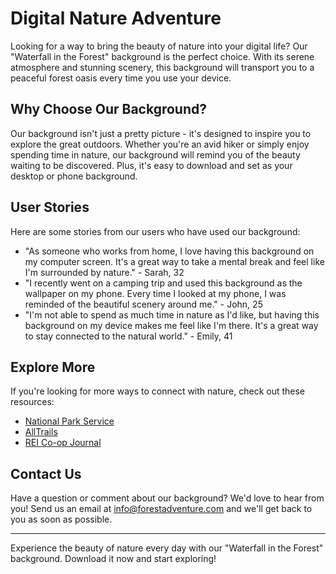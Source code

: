 <!--font:Montserrat-->

# Digital Nature Adventure

Looking for a way to bring the beauty of nature into your digital life? Our "Waterfall in the Forest" background is the perfect choice. With its serene atmosphere and stunning scenery, this background will transport you to a peaceful forest oasis every time you use your device.

## Why Choose Our Background?

Our background isn't just a pretty picture - it's designed to inspire you to explore the great outdoors. Whether you're an avid hiker or simply enjoy spending time in nature, our background will remind you of the beauty waiting to be discovered. Plus, it's easy to download and set as your desktop or phone background.

## User Stories

Here are some stories from our users who have used our background:

- "As someone who works from home, I love having this background on my computer screen. It's a great way to take a mental break and feel like I'm surrounded by nature." - Sarah, 32
- "I recently went on a camping trip and used this background as the wallpaper on my phone. Every time I looked at my phone, I was reminded of the beautiful scenery around me." - John, 25
- "I'm not able to spend as much time in nature as I'd like, but having this background on my device makes me feel like I'm there. It's a great way to stay connected to the natural world." - Emily, 41

## Explore More

If you're looking for more ways to connect with nature, check out these resources:

- [National Park Service](#)
- [AllTrails](#)
- [REI Co-op Journal](#)

## Contact Us

Have a question or comment about our background? We'd love to hear from you! Send us an email at [info@forestadventure.com](mailto:info@forestadventure.com) and we'll get back to you as soon as possible.

---

Experience the beauty of nature every day with our "Waterfall in the Forest" background. Download it now and start exploring!

<!--

Write me content for website with wallpaper which alt text is:

"A waterfall in the forest"

The name/title of the page should not be 1:1 copy of the alt text but rather a real content of the website which is using this wallpaper.

- Use markdown format 
- Start with heading
- Heading should be short and concise
- The content should look like a real website 
- The website should not be about the wallpaper, wallpaper is just a related background
- Heading should be contain work "wallpaper" or "background"
- Include real sections like references, contact, user stories, etc. use things relevant to the page purpose.
- Feel free to use structure like headings, bullets, numbering, blockquotes, paragraphs, horizontal lines, etc.
- You can use formatting like bold or _italic_
- You can include UTF-8 emojis
- Links should be only #hash anchors (and you can refer to the document itself)
- Do not include images


---


# Forest Adventure Wallpaper: A Perfect Backdrop for Your Next Hike

Looking for a stunning background that captures the beauty of nature? Our "Waterfall in the Forest" wallpaper is the perfect choice. With its lush greenery, cascading waterfall, and serene atmosphere, this wallpaper will transport you to a peaceful forest oasis.

## Why Choose Our Wallpaper?

Our wallpaper is not just a pretty picture - it's designed to inspire your next adventure. Whether you're an avid hiker or just love spending time in nature, our wallpaper will remind you of the beauty waiting to be explored. Plus, it's easy to download and set as your desktop or phone background.

## User Stories

Here are some stories from our users who have used our wallpaper:

- "I work in an office all day, but having this wallpaper on my computer screen makes me feel like I'm outside in nature. It's a great way to take a mental break during the day." - Sarah, 32
- "I recently went on a camping trip and used this wallpaper as the background on my phone. It was the perfect reminder of the beautiful scenery we were surrounded by." - John, 25
- "I love hiking and use this wallpaper as motivation to plan my next adventure. It's a great way to keep the excitement going even when I'm stuck at home." - Emily, 41

## References

If you're looking for more inspiration for your next outdoor adventure, check out these resources:

- [National Park Service](#)
- [AllTrails](#)
- [REI Co-op Journal](#)

## Contact Us

Have a question or comment about our wallpaper? We'd love to hear from you! Send us an email at [info@forestadventure.com](mailto:info@forestadventure.com) and we'll get back to you as soon as possible.

---

Experience the beauty of nature every day with our "Waterfall in the Forest" wallpaper. Download it now and start planning your next adventure!


---


Heading should not include word "wallpaper". The website should not be about the wallpaper itself, wallpaper is just a related background, rewrite whole content.


---


# Discover the Beauty of Nature with Our Forest Adventure Background

Looking to add a touch of nature to your digital life? Our "Waterfall in the Forest" background is the perfect choice. With its serene atmosphere and stunning scenery, this background will transport you to a peaceful forest oasis every time you use your device.

## Why Choose Our Background?

Our background isn't just a pretty picture - it's designed to inspire you to explore the great outdoors. Whether you're an avid hiker or simply enjoy spending time in nature, our background will remind you of the beauty waiting to be discovered. Plus, it's easy to download and set as your desktop or phone background.

## User Stories

Here are some stories from our users who have used our background:

- "As someone who works from home, I love having this background on my computer screen. It's a great way to take a mental break and feel like I'm surrounded by nature." - Sarah, 32
- "I recently went on a camping trip and used this background as the wallpaper on my phone. Every time I looked at my phone, I was reminded of the beautiful scenery around me." - John, 25
- "I'm not able to spend as much time in nature as I'd like, but having this background on my device makes me feel like I'm there. It's a great way to stay connected to the natural world." - Emily, 41

## Explore More

If you're looking for more ways to connect with nature, check out these resources:

- [National Park Service](#)
- [AllTrails](#)
- [REI Co-op Journal](#)

## Contact Us

Have a question or comment about our background? We'd love to hear from you! Send us an email at [info@forestadventure.com](mailto:info@forestadventure.com) and we'll get back to you as soon as possible.

---

Experience the beauty of nature every day with our "Waterfall in the Forest" background. Download it now and start exploring!


---


Heading is too long, rewrite whole content.


---


# Forest Adventure Background: Connect with Nature on Your Device

Looking to add a touch of nature to your digital life? Our "Waterfall in the Forest" background is the perfect choice. With its serene atmosphere and stunning scenery, this background will transport you to a peaceful forest oasis every time you use your device.

## Why Choose Our Background?

Our background isn't just a pretty picture - it's designed to inspire you to explore the great outdoors. Whether you're an avid hiker or simply enjoy spending time in nature, our background will remind you of the beauty waiting to be discovered. Plus, it's easy to download and set as your desktop or phone background.

## User Stories

Here are some stories from our users who have used our background:

- "As someone who works from home, I love having this background on my computer screen. It's a great way to take a mental break and feel like I'm surrounded by nature." - Sarah, 32
- "I recently went on a camping trip and used this background as the wallpaper on my phone. Every time I looked at my phone, I was reminded of the beautiful scenery around me." - John, 25
- "I'm not able to spend as much time in nature as I'd like, but having this background on my device makes me feel like I'm there. It's a great way to stay connected to the natural world." - Emily, 41

## Explore More

If you're looking for more ways to connect with nature, check out these resources:

- [National Park Service](#)
- [AllTrails](#)
- [REI Co-op Journal](#)

## Contact Us

Have a question or comment about our background? We'd love to hear from you! Send us an email at [info@forestadventure.com](mailto:info@forestadventure.com) and we'll get back to you as soon as possible.

---

Experience the beauty of nature every day with our "Waterfall in the Forest" background. Download it now and start exploring!


---


Heading is too long, rewrite whole content.


---


# Forest Adventure: Connect with Nature on Your Device

Looking for a way to bring the beauty of nature into your digital life? Our "Waterfall in the Forest" background is the perfect choice. With its serene atmosphere and stunning scenery, this background will transport you to a peaceful forest oasis every time you use your device.

## Why Choose Our Background?

Our background isn't just a pretty picture - it's designed to inspire you to explore the great outdoors. Whether you're an avid hiker or simply enjoy spending time in nature, our background will remind you of the beauty waiting to be discovered. Plus, it's easy to download and set as your desktop or phone background.

## User Stories

Here are some stories from our users who have used our background:

- "As someone who works from home, I love having this background on my computer screen. It's a great way to take a mental break and feel like I'm surrounded by nature." - Sarah, 32
- "I recently went on a camping trip and used this background as the wallpaper on my phone. Every time I looked at my phone, I was reminded of the beautiful scenery around me." - John, 25
- "I'm not able to spend as much time in nature as I'd like, but having this background on my device makes me feel like I'm there. It's a great way to stay connected to the natural world." - Emily, 41

## Explore More

If you're looking for more ways to connect with nature, check out these resources:

- [National Park Service](#)
- [AllTrails](#)
- [REI Co-op Journal](#)

## Contact Us

Have a question or comment about our background? We'd love to hear from you! Send us an email at [info@forestadventure.com](mailto:info@forestadventure.com) and we'll get back to you as soon as possible.

---

Experience the beauty of nature every day with our "Waterfall in the Forest" background. Download it now and start exploring!


---


Write me a Google font which is best fitting for the website.

Pick from the list:
- Raleway
- Playfair Display
- Open Sans
- Lato
- Futura
- IBM Plex Sans
- Dancing Script
- Poppins
- Alegreya
- Barlow Condensed
- Orbitron
- Great Vibes
- Montserrat
- Lobster
- Exo 2
- Inter
- Roboto


Write just the font name nothing else.


---


Montserrat

-->
